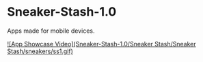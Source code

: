# Sneaker-Stash-1.0
Apps made for mobile devices.


[![App Showcase Video](Sneaker-Stash-1.0/Sneaker Stash/Sneaker Stash/sneakers/ss1.gif)](https://www.youtube.com/watch?v=a6JK1gr6EcM "Click Me!")
